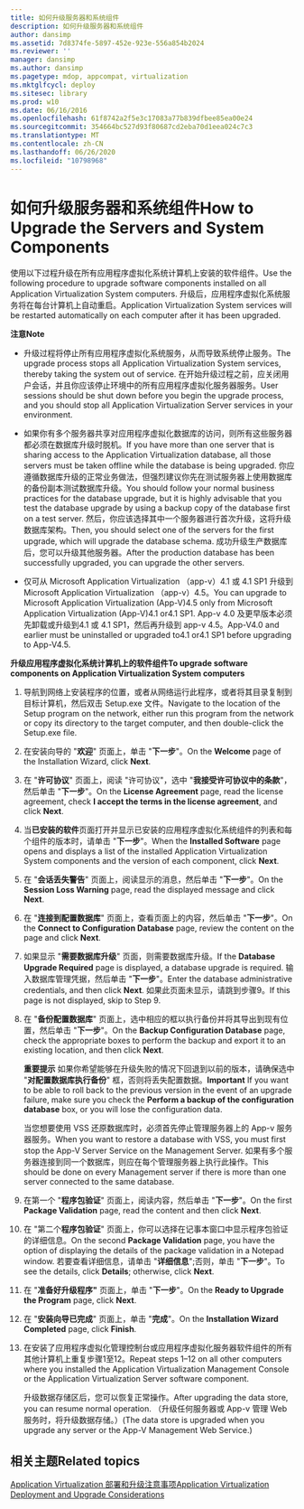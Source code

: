 ```yaml
---
title: 如何升级服务器和系统组件
description: 如何升级服务器和系统组件
author: dansimp
ms.assetid: 7d8374fe-5897-452e-923e-556a854b2024
ms.reviewer: ''
manager: dansimp
ms.author: dansimp
ms.pagetype: mdop, appcompat, virtualization
ms.mktglfcycl: deploy
ms.sitesec: library
ms.prod: w10
ms.date: 06/16/2016
ms.openlocfilehash: 61f8742a2f5e3c17083a77b839dfbee85ea00e24
ms.sourcegitcommit: 354664bc527d93f80687cd2eba70d1eea024c7c3
ms.translationtype: MT
ms.contentlocale: zh-CN
ms.lasthandoff: 06/26/2020
ms.locfileid: "10798968"
---
```

# <span data-ttu-id="67293-103">如何升级服务器和系统组件</span><span class="sxs-lookup"><span data-stu-id="67293-103">How to Upgrade the Servers and System Components</span></span>


<span data-ttu-id="67293-104">使用以下过程升级在所有应用程序虚拟化系统计算机上安装的软件组件。</span><span class="sxs-lookup"><span data-stu-id="67293-104">Use the following procedure to upgrade software components installed on all Application Virtualization System computers.</span></span> <span data-ttu-id="67293-105">升级后，应用程序虚拟化系统服务将在每台计算机上自动重启。</span><span class="sxs-lookup"><span data-stu-id="67293-105">Application Virtualization System services will be restarted automatically on each computer after it has been upgraded.</span></span>

**<span data-ttu-id="67293-106">注意</span><span class="sxs-lookup"><span data-stu-id="67293-106">Note</span></span>**  
-   <span data-ttu-id="67293-107">升级过程将停止所有应用程序虚拟化系统服务，从而导致系统停止服务。</span><span class="sxs-lookup"><span data-stu-id="67293-107">The upgrade process stops all Application Virtualization System services, thereby taking the system out of service.</span></span> <span data-ttu-id="67293-108">在开始升级过程之前，应关闭用户会话，并且你应该停止环境中的所有应用程序虚拟化服务器服务。</span><span class="sxs-lookup"><span data-stu-id="67293-108">User sessions should be shut down before you begin the upgrade process, and you should stop all Application Virtualization Server services in your environment.</span></span>

-   <span data-ttu-id="67293-109">如果你有多个服务器共享对应用程序虚拟化数据库的访问，则所有这些服务器都必须在数据库升级时脱机。</span><span class="sxs-lookup"><span data-stu-id="67293-109">If you have more than one server that is sharing access to the Application Virtualization database, all those servers must be taken offline while the database is being upgraded.</span></span> <span data-ttu-id="67293-110">你应遵循数据库升级的正常业务做法，但强烈建议你先在测试服务器上使用数据库的备份副本测试数据库升级。</span><span class="sxs-lookup"><span data-stu-id="67293-110">You should follow your normal business practices for the database upgrade, but it is highly advisable that you test the database upgrade by using a backup copy of the database first on a test server.</span></span> <span data-ttu-id="67293-111">然后，你应该选择其中一个服务器进行首次升级，这将升级数据库架构。</span><span class="sxs-lookup"><span data-stu-id="67293-111">Then, you should select one of the servers for the first upgrade, which will upgrade the database schema.</span></span> <span data-ttu-id="67293-112">成功升级生产数据库后，您可以升级其他服务器。</span><span class="sxs-lookup"><span data-stu-id="67293-112">After the production database has been successfully upgraded, you can upgrade the other servers.</span></span>

-   <span data-ttu-id="67293-113">仅可从 Microsoft Application Virtualization （app-v）4.1 或 4.1 SP1 升级到 Microsoft Application Virtualization （app-v）4.5。</span><span class="sxs-lookup"><span data-stu-id="67293-113">You can upgrade to Microsoft Application Virtualization (App-V)4.5 only from Microsoft Application Virtualization (App-V)4.1 or4.1 SP1.</span></span> <span data-ttu-id="67293-114">App-v 4.0 及更早版本必须先卸载或升级到4.1 或 4.1 SP1，然后再升级到 app-v 4.5。</span><span class="sxs-lookup"><span data-stu-id="67293-114">App-V4.0 and earlier must be uninstalled or upgraded to4.1 or4.1 SP1 before upgrading to App-V4.5.</span></span>

 

**<span data-ttu-id="67293-115">升级应用程序虚拟化系统计算机上的软件组件</span><span class="sxs-lookup"><span data-stu-id="67293-115">To upgrade software components on Application Virtualization System computers</span></span>**

1.  <span data-ttu-id="67293-116">导航到网络上安装程序的位置，或者从网络运行此程序，或者将其目录复制到目标计算机，然后双击 Setup.exe 文件。</span><span class="sxs-lookup"><span data-stu-id="67293-116">Navigate to the location of the Setup program on the network, either run this program from the network or copy its directory to the target computer, and then double-click the Setup.exe file.</span></span>

2.  <span data-ttu-id="67293-117">在安装向导的 "**欢迎**" 页面上，单击 "**下一步**"。</span><span class="sxs-lookup"><span data-stu-id="67293-117">On the **Welcome** page of the Installation Wizard, click **Next**.</span></span>

3.  <span data-ttu-id="67293-118">在 "**许可协议**" 页面上，阅读 "许可协议"，选中 "**我接受许可协议中的条款**"，然后单击 "**下一步**"。</span><span class="sxs-lookup"><span data-stu-id="67293-118">On the **License Agreement** page, read the license agreement, check **I accept the terms in the license agreement**, and click **Next**.</span></span>

4.  <span data-ttu-id="67293-119">当**已安装的软件**页面打开并显示已安装的应用程序虚拟化系统组件的列表和每个组件的版本时，请单击 "**下一步**"。</span><span class="sxs-lookup"><span data-stu-id="67293-119">When the **Installed Software** page opens and displays a list of the installed Application Virtualization System components and the version of each component, click **Next**.</span></span>

5.  <span data-ttu-id="67293-120">在 "**会话丢失警告**" 页面上，阅读显示的消息，然后单击 "**下一步**"。</span><span class="sxs-lookup"><span data-stu-id="67293-120">On the **Session Loss Warning** page, read the displayed message and click **Next**.</span></span>

6.  <span data-ttu-id="67293-121">在 "**连接到配置数据库**" 页面上，查看页面上的内容，然后单击 "**下一步**"。</span><span class="sxs-lookup"><span data-stu-id="67293-121">On the **Connect to Configuration Database** page, review the content on the page and click **Next**.</span></span>

7.  <span data-ttu-id="67293-122">如果显示 "**需要数据库升级**" 页面，则需要数据库升级。</span><span class="sxs-lookup"><span data-stu-id="67293-122">If the **Database Upgrade Required** page is displayed, a database upgrade is required.</span></span> <span data-ttu-id="67293-123">输入数据库管理凭据，然后单击 "**下一步**"。</span><span class="sxs-lookup"><span data-stu-id="67293-123">Enter the database administrative credentials, and then click **Next**.</span></span> <span data-ttu-id="67293-124">如果此页面未显示，请跳到步骤9。</span><span class="sxs-lookup"><span data-stu-id="67293-124">If this page is not displayed, skip to Step 9.</span></span>

8.  <span data-ttu-id="67293-125">在 "**备份配置数据库**" 页面上，选中相应的框以执行备份并将其导出到现有位置，然后单击 "**下一步**"。</span><span class="sxs-lookup"><span data-stu-id="67293-125">On the **Backup Configuration Database** page, check the appropriate boxes to perform the backup and export it to an existing location, and then click **Next**.</span></span>

    <span data-ttu-id="67293-126">**重要提示** 如果你希望能够在升级失败的情况下回退到以前的版本，请确保选中 "**对配置数据库执行备份**" 框，否则将丢失配置数据。</span><span class="sxs-lookup"><span data-stu-id="67293-126">**Important** If you want to be able to roll back to the previous version in the event of an upgrade failure, make sure you check the **Perform a backup of the configuration database** box, or you will lose the configuration data.</span></span>

    <span data-ttu-id="67293-127">当您想要使用 VSS 还原数据库时，必须首先停止管理服务器上的 App-v 服务器服务。</span><span class="sxs-lookup"><span data-stu-id="67293-127">When you want to restore a database with VSS, you must first stop the App-V Server Service on the Management Server.</span></span> <span data-ttu-id="67293-128">如果有多个服务器连接到同一个数据库，则应在每个管理服务器上执行此操作。</span><span class="sxs-lookup"><span data-stu-id="67293-128">This should be done on every Management server if there is more than one server connected to the same database.</span></span>

     

9.  <span data-ttu-id="67293-129">在第一个 "**程序包验证**" 页面上，阅读内容，然后单击 "**下一步**"。</span><span class="sxs-lookup"><span data-stu-id="67293-129">On the first **Package Validation** page, read the content and then click **Next**.</span></span>

10. <span data-ttu-id="67293-130">在 "第二个**程序包验证**" 页面上，你可以选择在记事本窗口中显示程序包验证的详细信息。</span><span class="sxs-lookup"><span data-stu-id="67293-130">On the second **Package Validation** page, you have the option of displaying the details of the package validation in a Notepad window.</span></span> <span data-ttu-id="67293-131">若要查看详细信息，请单击 "**详细信息**";否则，单击 "**下一步**"。</span><span class="sxs-lookup"><span data-stu-id="67293-131">To see the details, click **Details**; otherwise, click **Next**.</span></span>

11. <span data-ttu-id="67293-132">在 "**准备好升级程序"** 页面上，单击 "**下一步**"。</span><span class="sxs-lookup"><span data-stu-id="67293-132">On the **Ready to Upgrade the Program** page, click **Next**.</span></span>

12. <span data-ttu-id="67293-133">在 "**安装向导已完成**" 页面上，单击 "**完成**"。</span><span class="sxs-lookup"><span data-stu-id="67293-133">On the **Installation Wizard Completed** page, click **Finish**.</span></span>

13. <span data-ttu-id="67293-134">在安装了应用程序虚拟化管理控制台或应用程序虚拟化服务器软件组件的所有其他计算机上重复步骤1至12。</span><span class="sxs-lookup"><span data-stu-id="67293-134">Repeat steps 1–12 on all other computers where you installed the Application Virtualization Management Console or the Application Virtualization Server software component.</span></span>

    <span data-ttu-id="67293-135">升级数据存储区后，您可以恢复正常操作。</span><span class="sxs-lookup"><span data-stu-id="67293-135">After upgrading the data store, you can resume normal operation.</span></span> <span data-ttu-id="67293-136">（升级任何服务器或 App-v 管理 Web 服务时，将升级数据存储。）</span><span class="sxs-lookup"><span data-stu-id="67293-136">(The data store is upgraded when you upgrade any server or the App-V Management Web Service.)</span></span>

## <span data-ttu-id="67293-137">相关主题</span><span class="sxs-lookup"><span data-stu-id="67293-137">Related topics</span></span>


[<span data-ttu-id="67293-138">Application Virtualization 部署和升级注意事项</span><span class="sxs-lookup"><span data-stu-id="67293-138">Application Virtualization Deployment and Upgrade Considerations</span></span>](application-virtualization-deployment-and-upgrade-considerations.md)

 

 






